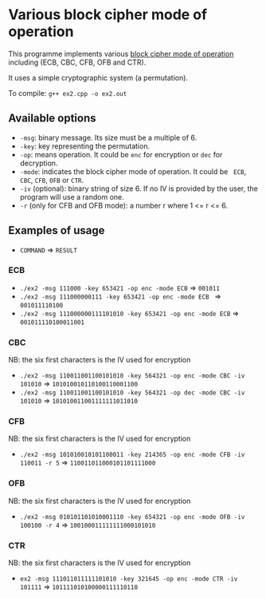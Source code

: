 # Various block cipher mode of operation

This programme implements various [block cipher mode of operation](https://en.wikipedia.org/wiki/Block_cipher_mode_of_operation)
including (ECB, CBC, CFB, OFB and CTR).

It uses a simple cryptographic system (a permutation).

To compile: `g++ ex2.cpp -o ex2.out`

## Available options

- `-msg`: binary message. Its size must be a multiple of 6.
- `-key`: key representing the permutation.
- `-op`: means operation. It could be `enc` for encryption or `dec` for decryption.
- `-mode`: indicates the block cipher mode of operation. It could be ` ECB`, `CBC`, `CFB`, `OFB` or `CTR`.
- `-iv` (optional): binary string of size 6. If no IV is provided by the user, the program will use a random one.
- `-r` (only for CFB and OFB mode): a number r where 1 <= r <= 6.

## Examples of usage

- `COMMAND` => `RESULT`

### ECB

- `./ex2 -msg 111000 -key 653421 -op enc -mode ECB` => `001011`
- `./ex2 -msg 111000000111 -key 653421 -op enc -mode ECB ` => `001011110100`
- `./ex2 -msg 111000000111101010 -key 653421 -op enc -mode ECB` => `001011110100011001`

### CBC
NB: the six first characters is the IV used for encryption

- `./ex2 -msg 110011001100101010 -key 564321 -op enc -mode CBC -iv 101010` => `101010010110100110001100`
- `./ex2 -msg 110011001100101010 -key 564321 -op dec -mode CBC -iv 101010` => `101010011001111111011010`

### CFB
NB: the six first characters is the IV used for encryption

- `./ex2 -msg 101010010101100011 -key 214365 -op enc -mode CFB -iv 110011 -r 5` => `110011011000101101111000`

### OFB
NB: the six first characters is the IV used for encryption

- `./ex2 -msg 010101101010001110 -key 654321 -op enc -mode OFB -iv 100100 -r 4` => `100100011111111000101010`

### CTR
NB: the six first characters is the IV used for encryption

- `ex2 -msg 111011011111101010 -key 321645 -op enc -mode CTR -iv 101111` => `101111010100000111110110`
